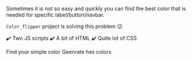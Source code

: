 Sometimes it is not so easy and quickly you can find the best color that is needed for specific label/button/navbar.

<code>Color_flipper</code> project is solving this problem :wink:

:heavy_check_mark: Two JS scripts
:heavy_check_mark: A bit of HTML
:heavy_check_mark: Quite lot of CSS

Find your simple color
Geenrate hex colors
